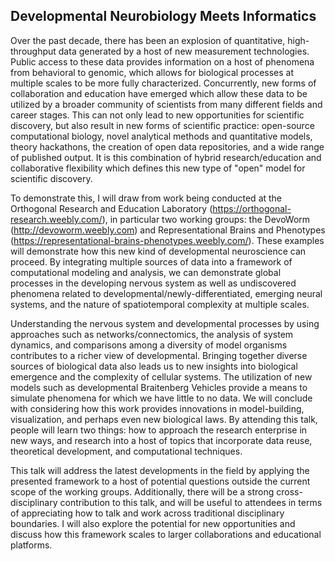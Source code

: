 ## Developmental Neurobiology Meets Informatics

Over the past decade, there has been an explosion of quantitative, high-throughput data generated by a host of new measurement technologies. Public access to these data provides information on a host of phenomena from behavioral to genomic, which allows for biological processes at multiple scales to be more fully characterized. Concurrently, new forms of collaboration and education have emerged which allow these data to be utilized by a broader community of scientists from many different fields and career stages. This can not only lead to new opportunities for scientific discovery, but also result in new forms of scientific practice: open-source computational biology, novel analytical methods and quantitative models, theory hackathons, the creation of open data repositories, and a wide range of published output. It is this combination of hybrid research/education and collaborative flexibility which defines this new type of "open" model for scientific discovery.

To demonstrate this, I will draw from work being conducted at the Orthogonal Research and Education Laboratory (https://orthogonal-research.weebly.com/), in particular two working groups: the DevoWorm (http://devoworm.weebly.com) and Representational Brains and Phenotypes (https://representational-brains-phenotypes.weebly.com/). These examples will demonstrate how this new kind of developmental neuroscience can proceed. By integrating multiple sources of data into a framework of computational modeling and analysis, we can demonstrate global processes in the developing nervous system as well as undiscovered phenomena related to developmental/newly-differentiated, emerging neural systems, and the nature of spatiotemporal complexity at multiple scales.

Understanding the nervous system and developmental processes by using approaches such as networks/connectomics, the analysis of system dynamics, and comparisons among a diversity of model organisms contributes to a richer view of developmental. Bringing together diverse sources of biological data also leads us to new insights into biological emergence and the complexity of cellular systems. The utilization of new models such as developmental Braitenberg Vehicles provide a means to simulate phenomena for which we have little to no data. We will conclude with considering how this work provides innovations in model-building, visualization, and perhaps even new biological laws. By attending this talk, people will learn two things: how to approach the research enterprise in new ways, and research into a host of topics that incorporate data reuse, theoretical development, and computational techniques.
 
This talk will address the latest developments in the field by applying the presented framework to a host of potential questions outside the current scope of the working groups. Additionally, there will be a strong cross-disciplinary contribution to this talk, and will be useful to attendees in terms of appreciating how to talk and work across traditional disciplinary boundaries. I will also explore the potential for new opportunities and discuss how this framework scales to larger collaborations and educational platforms.

